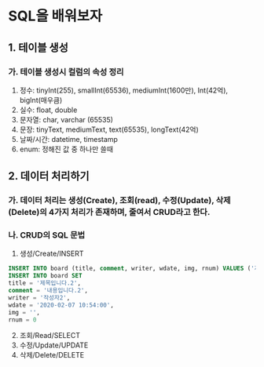 # SQL을 배워보자
## 1. 테이블 생성
### 가. 테이블 생성시 컬럼의 속성 정리
1. 정수: tinyInt(255), smallInt(65536), mediumInt(1600만), Int(42억), bigInt(매우큼)
2. 실수: float, double
3. 문자열: char, varchar (65535)
4. 문장: tinyText, mediumText, text(65535), longText(42억)
5. 날짜/시간: datetime, timestamp
6. enum: 정해진 값 중 하나만 쓸때

## 2. 데이터 처리하기
### 가. 데이터 처리는 생성(Create), 조회(read), 수정(Update), 삭제(Delete)의 4가지 처리가 존재하며, 줄여서 CRUD라고 한다.

### 나. CRUD의 SQL 문법
1. 생성/Create/INSERT
~~~sql
INSERT INTO board (title, comment, writer, wdate, img, rnum) VALUES ('제목입니다.', '내용입니다.', '작성자', '2020-02-07 10:47:25', '', 0);
INSERT INTO board SET 
title = '제목입니다.2',
comment = '내용입니다.2',
writer = '작성자2',
wdate = '2020-02-07 10:54:00',
img = '',
rnum = 0
~~~
2. 조회/Read/SELECT
3. 수정/Update/UPDATE
4. 삭제/Delete/DELETE